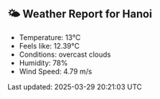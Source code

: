 <!-- WEATHER-START -->
## 🌤 Weather Report for Hanoi

- Temperature: 13°C
- Feels like: 12.39°C
- Conditions: overcast clouds
- Humidity: 78%
- Wind Speed: 4.79 m/s

Last updated: 2025-03-29 20:21:03 UTC
<!-- WEATHER-END -->
